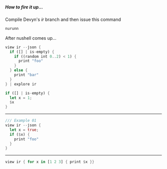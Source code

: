 
##### How to fire it up...

Compile Devyn's *ir* branch and then issue this command

```rust
nurunn
```

After nushell comes up...

```rust
view ir --json {
  if ([] | is-empty) {
    if ((random int 0..2) < 1) {
      print "foo"
    }
  } else {
    print "bar"
  }
} | explore ir
```

```rust
if ([] | is-empty) {
  let x = 1;
  $x
}
```

---

```rust
/// Example 01
view ir --json {
  let x = true;
  if ($x) {
    print "foo"
  }
}
```

---

```rust
view ir { for x in [1 2 3] { print $x }}
```
